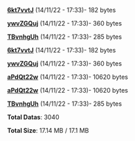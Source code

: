 [**6kt7vvtJ**](/data/6kt7vvtJ.txt) (14/11/22 - 17:33)- 182 bytes

[**ywvZGQuj**](/data/ywvZGQuj.txt) (14/11/22 - 17:33)- 360 bytes

[**TBvnhgUh**](/data/TBvnhgUh.txt) (14/11/22 - 17:33)- 285 bytes

[**6kt7vvtJ**](/data/6kt7vvtJ.txt) (14/11/22 - 17:33)- 182 bytes

[**ywvZGQuj**](/data/ywvZGQuj.txt) (14/11/22 - 17:33)- 360 bytes

[**aPdQt22w**](/data/aPdQt22w.txt) (14/11/22 - 17:33)- 10620 bytes

[**aPdQt22w**](/data/aPdQt22w.txt) (14/11/22 - 17:33)- 10620 bytes

[**TBvnhgUh**](/data/TBvnhgUh.txt) (14/11/22 - 17:33)- 285 bytes

**Total Datas**: 3040

**Total Size**: 17.14 MB / 17.1 MB